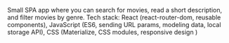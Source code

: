 Small SPA app where you can search for movies, read a short description, and filter movies by genre.
Tech stack:  React (react-router-dom, reusable components), JavaScript (ES6, sending URL params, modeling data, local storage API), CSS (Materialize, CSS modules, responsive design )
